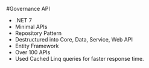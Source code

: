 #Governance API
- .NET 7
- Minimal APIs
- Repository Pattern
- Destructured into Core, Data, Service, Web API
- Entity Framework
- Over 100 APIs
- Used Cached Linq queries for faster response time.
